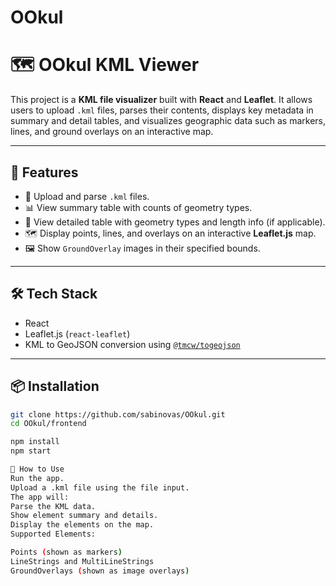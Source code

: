 # OOkul

# 🗺️ OOkul KML Viewer

This project is a **KML file visualizer** built with **React** and **Leaflet**. It allows users to upload `.kml` files, parses their contents, displays key metadata in summary and detail tables, and visualizes geographic data such as markers, lines, and ground overlays on an interactive map.

---

## 🚀 Features

- 📂 Upload and parse `.kml` files.
- 📊 View summary table with counts of geometry types.
- 📏 View detailed table with geometry types and length info (if applicable).
- 🗺️ Display points, lines, and overlays on an interactive **Leaflet.js** map.
- 🖼️ Show `GroundOverlay` images in their specified bounds.

---

## 🛠️ Tech Stack

- React
- Leaflet.js (`react-leaflet`)
- KML to GeoJSON conversion using [`@tmcw/togeojson`](https://www.npmjs.com/package/@tmcw/togeojson)

---

## 📦 Installation



```bash
git clone https://github.com/sabinovas/OOkul.git
cd OOkul/frontend

npm install
npm start

🧪 How to Use
Run the app.
Upload a .kml file using the file input.
The app will:
Parse the KML data.
Show element summary and details.
Display the elements on the map.
Supported Elements:

Points (shown as markers)
LineStrings and MultiLineStrings
GroundOverlays (shown as image overlays)

